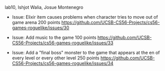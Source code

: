lab10, Ishjot Walia, Josue Montenegro

* Issue: Elixir item causes problems when character tries to move out of game arena 200 points <https://github.com/UCSB-CS56-Projects/cs56-games-roguelike/issues/30>

* Issue: Add music to the game 100 points <https://github.com/UCSB-CS56-Projects/cs56-games-roguelike/issues/33>

* Issue: Add a "final boss" monster to the game that appears at the en of every level or every other level 250 points <https://github.com/UCSB-CS56-Projects/cs56-games-roguelike/issues/34>
